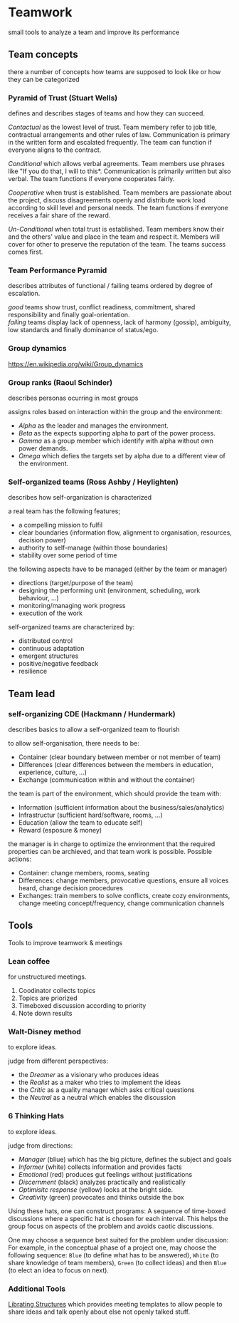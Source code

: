 # Teamwork

small tools to analyze a team and improve its performance

## Team concepts

there a number of concepts how teams are supposed to look like or how they can be categorized

### Pyramid of Trust (Stuart Wells)

defines and describes stages of teams and how they can succeed.

*Contactual* as the lowest level of trust. Team membery refer to job title, contractual arrangements and other rules of law. Communication is primary in the written form and escalated frequently. The team can function if everyone aligns to the contract.

*Conditional* which allows verbal agreements. Team members use phrases like "If you do that, I will to this*. Communication is primarily written but also verbal. The team functions if everyone cooperates fairly.

*Cooperative* when trust is established. Team members are passionate about the project, discuss disagreements openly and distribute work load according to skill level and personal needs. The team functions if everyone receives a fair share of the reward.

*Un-Conditional* when total trust is established. Team members know their and the others' value and place in the team and respect it. Members will cover for other to preserve the reputation of the team. The teams success comes first.

### Team Performance Pyramid

describes attributes of functional / failing teams ordered by degree of escalation.

*good* teams show trust, conflict readiness, commitment, shared responsibility and finally goal-orientation.  
*failing* teams display lack of openness, lack of harmony (gossip), ambiguity, low standards and finally dominance of status/ego.

### Group dynamics

https://en.wikipedia.org/wiki/Group_dynamics

### Group ranks (Raoul Schinder)

describes personas ocurring in most groups

assigns roles based on interaction within the group and the environment:

- *Alpha* as the leader and manages the environment.  
- *Beta* as the expects supporting alpha to part of the power process.  
- *Gamma* as a group member which identify with alpha without own power demands.  
- *Omega* which defies the targets set by alpha due to a different view of the environment.

### Self-organized teams (Ross Ashby / Heylighten)

describes how self-organization is characterized

a real team has the following features;

- a compelling mission to fulfil
- clear boundaries (information flow, alignment to organisation, resources, decision power)
- authority to self-manage (within those boundaries)
- stability over some period of time

the following aspects have to be managed (either by the team or manager)

- directions (target/purpose of the team)
- designing the performing unit (environment, scheduling, work behaviour, ...)
- monitoring/managing work progress
- execution of the work

self-organized teams are characterized by:

- distributed control
- continuous adaptation
- emergent structures
- positive/negative feedback
- resilience

## Team lead

### self-organizing CDE (Hackmann / Hundermark)

describes basics to allow a self-organized team to flourish

to allow self-organisation, there needs to be:

- Container (clear boundary between member or not member of team)
- Differences (clear differences between the members in education, experience, culture, ...)
- Exchange (communication within and without the container)

the team is part of the environment, which should provide the team with:

- Information (sufficient information about the business/sales/analytics)
- Infrastructur (sufficient hard/software, rooms, ...)
- Education (allow the team to educate self)
- Reward (esposure & money)

the manager is in charge to optimize the environment that the required properties can be archieved, and that team work is possible. Possible actions:

- Container: change members, rooms, seating
- Differences: change members, provocative questions, ensure all voices heard, change decision procedures
- Exchanges: train members to solve conflicts, create cozy environments, change meeting concept/frequency, change communication channels  


## Tools

Tools to improve teamwork & meetings

### Lean coffee

for unstructured meetings.

1. Coodinator collects topics
2. Topics are priorized
3. Timeboxed discussion according to priority
4. Note down results

### Walt-Disney method

to explore ideas.

judge from different perspectives:

- the *Dreamer* as a visionary who produces ideas
- the *Realist* as a maker who tries to implement the ideas
- the *Critic* as a quality manager which asks critical questions
- the *Neutral* as a neutral which enables the discussion

### 6 Thinking Hats

to explore ideas.

judge from directions:

- *Manager* (bliue) which has the big picture, defines the subject and goals
- *Informer* (white) collects information and provides facts
- *Emotional* (red) produces gut feelings without justifications
- *Discernment* (black) analyzes practically and realistically
- *Optimisitc response* (yellow) looks at the bright side.
- *Creativity* (green) provocates and thinks outside the box

Using these hats, one can construct programs: A sequence of time-boxed discussions where a specific hat is chosen for each interval. This helps the group focus on aspects of the problem and avoids caotic discussions. 

One may choose a sequence best suited for the problem under discussion: For example, in the conceptual phase of a project one, may choose the following sequence: `Blue` (to define what has to be answered), `White` (to share knowledge of team members), `Green` (to collect ideas) and then `Blue` (to elect an idea to focus on next).

### Additional Tools

[Librating Structures](https://www.liberatingstructures.de/) which provides meeting templates to allow people to share ideas and talk openly about else not openly talked stuff.

